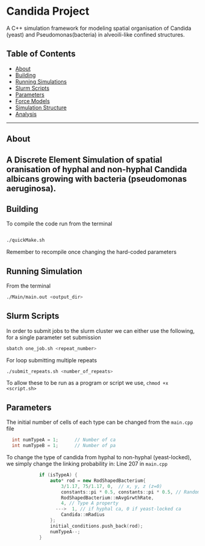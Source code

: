 # Candida Project

A C++ simulation framework for modeling spatial organisation of Candida (yeast) and Pseudomonas(bacteria) in alveoili-like confined structures.

## Table of Contents

- [About](#about)
- [Building](#building)  
- [Running Simulations](#running-simulations)    
- [Slurm Scripts](#slurm-scripts)
- [Parameters](#parameters)
- [Force Models](#force-models) 
- [Simulation Structure](#simulation-structure)
- [Analysis](#analysis)
---

## About

A Discrete Element Simulation of spatial oranisation of hyphal and non-hyphal Candida albicans growing with bacteria (pseudomonas aeruginosa). 
---

## Building
To compile the code run from the terminal
```bash

./quickMake.sh
```
Remember to recompile once changing the hard-coded parameters

## Running Simulation
From the terminal 
```bash
./Main/main.out <output_dir>
```

## Slurm Scripts
In order to submit jobs to the slurm cluster we can either use the following, 
for a single parameter set submission
``` bash
sbatch one_job.sh <repeat_number>
```
For loop submitting multiple repeats
``` bash
./submit_repeats.sh <number_of_repeats>
```
To allow these to be run as a program or script we use,
``` chmod +x <script.sh> ```

## Parameters
The initial number of cells of each type can be changed from the ```main.cpp``` file
``` C++
  int numTypeA = 1;      // Number of ca
  int numTypeB = 1;      // Number of pa
```
To change the type of candida from hyphal to non-hyphal (yeast-locked), we simply change the linking probability in:
Line 207 in ```main.cpp```
``` C++
            if (isTypeA) {
                auto* rod = new RodShapedBacterium{
                    3/1.17, 75/1.17, 0,  // x, y, z (z=0)
                    constants::pi * 0.5, constants::pi * 0.5, // Random angle
                    RodShapedBacterium::mAvgGrwthRate,
                    4, // Type A property
                  --->  1, // if hyphal ca, 0 if yeast-locked ca
                    Candida::mRadius
                };
                initial_conditions.push_back(rod);
                numTypeA--;
            }
```


